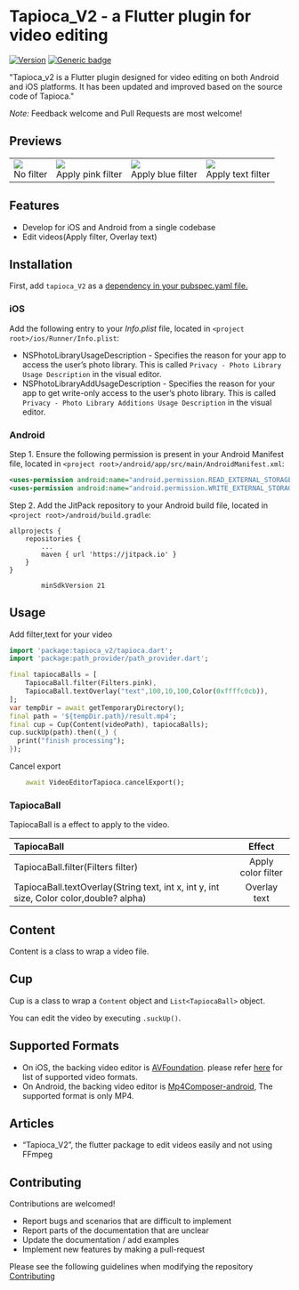 # Tapioca_V2 - a Flutter plugin for video editing
[![Version](https://img.shields.io/pub/v/tapioca.svg)](https://pub.dev/packages/tapioca_v2)
[![Generic badge](https://img.shields.io/badge/platform-android%20|%20ios%20|%20web%20-blue.svg)](https://pub.dev/packages/tapioca_v2)

"Tapioca_v2 is a Flutter plugin designed for video editing on both Android and iOS platforms.
It has been updated and improved based on the source code of Tapioca."

*Note:* Feedback welcome and Pull Requests are most welcome!

## Previews

<table>
    <td><img src="https://raw.githubusercontent.com/anharu2394/tapioca/master/assets/non_filter.gif"><br>No filter</td>
    <td><img src="https://raw.githubusercontent.com/anharu2394/tapioca/master/assets/pink_filter.gif"><br>Apply pink filter</td>
    <td><img src="https://raw.githubusercontent.com/anharu2394/tapioca/master/assets/blue_filter.gif"><br>Apply blue filter</td>
    <td><img src="https://raw.githubusercontent.com/anharu2394/tapioca/master/assets/text_filter.gif"><br>Apply text filter</td>
</table>

## Features

- Develop for iOS and Android from a single codebase
- Edit videos(Apply filter, Overlay text)

## Installation

First, add `tapioca_V2` as a [dependency in your pubspec.yaml file.](https://flutter.dev/docs/development/packages-and-plugins/using-packages)

### iOS

Add the following entry to your _Info.plist_ file, located in `<project root>/ios/Runner/Info.plist`:

- NSPhotoLibraryUsageDescription - Specifies the reason for your app to access the user’s photo library. This is called `Privacy - Photo Library Usage Description` in the visual editor.
- NSPhotoLibraryAddUsageDescription - Specifies the reason for your app to get write-only access to the user’s photo library. This is called `Privacy - Photo Library Additions Usage Description` in the visual editor.


### Android

Step 1. Ensure the following permission is present in your Android Manifest file, located in `<project root>/android/app/src/main/AndroidManifest.xml`:

```xml
<uses-permission android:name="android.permission.READ_EXTERNAL_STORAGE" />
<uses-permission android:name="android.permission.WRITE_EXTERNAL_STORAGE" />
```

Step 2. Add the JitPack repository to your Android build file, located in `<project root>/android/build.gradle`:

```
allprojects {
	repositories {
		...
		maven { url 'https://jitpack.io' }
	}
}

```
```
        minSdkVersion 21
```

## Usage

Add filter,text for your video
```dart
import 'package:tapioca_v2/tapioca.dart';
import 'package:path_provider/path_provider.dart';

final tapiocaBalls = [
    TapiocaBall.filter(Filters.pink),
    TapiocaBall.textOverlay("text",100,10,100,Color(0xffffc0cb)),
];
var tempDir = await getTemporaryDirectory();
final path = '${tempDir.path}/result.mp4';
final cup = Cup(Content(videoPath), tapiocaBalls);
cup.suckUp(path).then((_) {
  print("finish processing");
});
```
Cancel export
```dart
    await VideoEditorTapioca.cancelExport();
```

### TapiocaBall

TapiocaBall is a effect to apply to the video.

| TapiocaBall                                                                |       Effect       |
|:---------------------------------------------------------------------------| :----------------: |
| TapiocaBall.filter(Filters filter)                                         | Apply color filter |
| TapiocaBall.textOverlay(String text, int x, int y, int size, Color color,double? alpha) |    Overlay text    |

## Content

Content is a class to wrap a video file.

## Cup

Cup is a class to wrap a `Content` object and `List<TapiocaBall>` object.

You can edit the video by executing `.suckUp()`.


## Supported Formats

- On iOS, the backing video editor is [AVFoundation](https://developer.apple.com/documentation/avfoundation).
  please refer [here](https://developer.apple.com/documentation/avfoundation/avfiletype) for list of supported video formats.
- On Android, the backing video editor is [Mp4Composer-android](https://github.com/MasayukiSuda/Mp4Composer-android),
  The supported format is only MP4.

## Articles

- “Tapioca_V2”, the flutter package to edit videos easily and not using 
  FFmpeg

## Contributing
Contributions are welcomed!

- Report bugs and scenarios that are difficult to implement
- Report parts of the documentation that are unclear
- Update the documentation / add examples
- Implement new features by making a pull-request

Please see the following guidelines when modifying the repository  
[Contributing](CONTRIBUTING.md)
